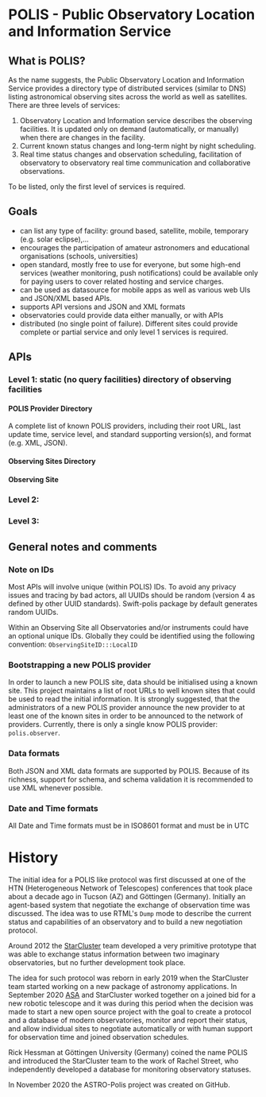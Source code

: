 # POLIS - Public Observatory Location and Information Service


## What is POLIS?
As the name suggests, the Public Observatory Location and Information Service provides a directory type of distributed services (similar to DNS) listing astronomical observing sites across the world as well as satellites. There are three levels of services:

1. Observatory Location and Information service describes the observing facilities. It is updated only on demand (automatically, or manually) when there are changes in the facility.
1. Current known status changes and long-term night by night scheduling.
1. Real time status changes and observation scheduling, facilitation of observatory to observatory real time communication and collaborative observations.

To be listed, only the first level of services is required.

## Goals

- can list any type of facility: ground based, satellite, mobile, temporary (e.g. solar eclipse),...
- encourages the participation of amateur astronomers and educational organisations (schools, universities)
- open standard, mostly free to use for everyone, but some high-end services (weather monitoring, push notifications) could be available only for paying users to cover related hosting and service charges.
- can be used as datasource for mobile apps as well as various web UIs and JSON/XML based APIs.
- supports API versions and JSON and XML formats
- observatories could provide data either manually, or with APIs
- distributed (no single point of failure). Different sites could provide complete or partial service and only level 1 services is required.

## APIs

### Level 1: static (no query facilities) directory of observing facilities

#### POLIS Provider Directory
A complete list of known POLIS providers, including their root URL, last update time, service level, and standard supporting version(s), and format (e.g. XML, JSON).

#### Observing Sites Directory

#### Observing Site

### Level 2:

### Level 3: 

## General notes and comments

### Note on IDs

Most APIs will involve unique (within POLIS) IDs. To avoid any privacy issues and tracing by bad actors, all UUIDs should be random (version 4 as defined by other UUID standards). Swift-polis package by default generates random UUIDs.

Within an Observing Site all Observatories and/or instruments could have an optional unique IDs. Globally they could be identified using the following convention: `ObservingSiteID:::LocalID`

### Bootstrapping a new POLIS provider
In order to launch a new POLIS site, data should be initialised using a known site. This project maintains a list of root URLs to well known sites that could be used to read the initial information. It is strongly suggested, that the administrators of a new POLIS provider announce the new provider to at least one of the known sites in order to be announced to the network of providers. Currently, there is only a single know POLIS provider: `polis.observer`.

### Data formats
Both JSON and XML data formats are supported by POLIS. Because of its richness, support for schema, and schema validation it is recommended to use XML whenever possible.

### Date and Time formats

All Date and Time formats must be in ISO8601 format and must be in UTC

# History
The initial idea for a POLIS like protocol was first discussed at one of the HTN (Heterogeneous Network of Telescopes) conferences that took place about a decade ago in Tucson (AZ) and Göttingen (Germany). Initially an agent-based system that negotiate the exchange of observation time was discussed.  The idea was to use RTML's `Dump` mode to describe the current status and capabilities of an observatory and to build a new negotiation protocol.

Around 2012 the [StarCluster](www.starcluster.app) team developed a very primitive prototype that was able to exchange status information between two imaginary observatories, but no further development took place.

The idea for such protocol was reborn in early 2019 when the StarCluster team started working on a new package of astronomy applications. In September 2020 [ASA](https://www.astrosysteme.com) and StarCluster worked together on a joined  bid for a new robotic telescope and it was during this period when the decision was made to start a new open source project with the goal to create a protocol and a database of modern observatories, monitor and report their status, and allow individual sites to negotiate automatically or with human support for observation time and joined observation schedules.

Rick Hessman at Göttingen University (Germany) coined the name POLIS and introduced the StarCluster team to the work of Rachel Street, who independently developed a database for monitoring observatory statuses.

In November 2020 the ASTRO-Polis project was created on GitHub.
